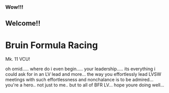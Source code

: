 ### Wow!!!
## Welcome!!
# Bruin Formula Racing
Mk. 11 VCU!

oh omid..... where do i even begin..... your leadership..... its everything i could ask for in an LV lead and more... the way you effortlessly lead LVSW meetings with such effortlessness and nonchalance is to be admired... you're a hero.. not just to me.. but to all of BFR LV... hope youre doing well...
